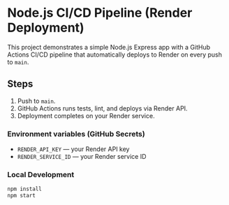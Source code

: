 # Node.js CI/CD Pipeline (Render Deployment)

This project demonstrates a simple Node.js Express app with a GitHub Actions CI/CD pipeline that automatically deploys to Render on every push to `main`.

## Steps

1. Push to `main`.
2. GitHub Actions runs tests, lint, and deploys via Render API.
3. Deployment completes on your Render service.

### Environment variables (GitHub Secrets)

- `RENDER_API_KEY` — your Render API key
- `RENDER_SERVICE_ID` — your Render service ID

### Local Development

```bash
npm install
npm start
```
